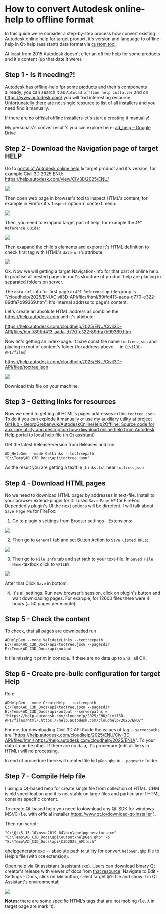 # How to convert Autodesk online-help to offline format

In this guide we're consider a step-by-step process how convert existing Autodesk online help for target product, it's version and language to offline-help in Qt-help (assistant) data format via [custom tool](https://github.com/GeorgGrebenyuk/AutodeskOnlineHelp2Offline).

At least from 2015 Autodesk doesn't offer an offline help for some products and it's content (up that date it were).

## Step 1 - Is it needing?!

Autodesk has offline-help fpr some products and their's components allready, you can search it as `Autocad offline help installer` and on https://www.autodesk.com/ you will find interesting resource. Unfortunatelly there are not single resource to list of all installers and you need find it manually.

If there are no offisial offline installers let's start a creating it manually!

My personals's conver result's you can explore here: [ad_help – Google Drive](https://drive.google.com/drive/folders/1sGKqsnjDdIaWVv900J2g848IfqNAR792)

## Step 2 - Download the Navigation page of target HELP

Go to [portal of Autodesk online help](https://help.autodesk.com) to target product and it's version, for example Civil 3D 2025 ENU: https://help.autodesk.com/view/CIV3D/2025/ENU/

![](assets/2025-01-18-12-13-00-image.png)

Then open web page in browser's tool to inspect HTML's content, for example in Firefox it's `Inspect` option in context menu:

![](assets/2025-01-18-12-16-47-image.png)

Then, you need to exapand target part of help, for example the `API Reference Guide`:

![](assets/2025-01-18-12-18-39-image.png)

Then exapand the child's elements and explore it's HTML definition to check first tag with HTML's `data-url`'s attribute:

![](assets/2025-01-18-12-20-21-image.png)

Ok. Now we will getting a target Navigation-info for that part of online help. In practise all nested pages in root's structure of product help are placing in separated folders on server.

The `data-url` info for first page in `API Reference guide`-group is "/cloudhelp/2025/ENU/Civil3D-API/files/html/89ffd413-aada-d770-e322-89dfa7b99369.htm". It's internal address to page's content.

Let's create an absolute HTML address as combine the https://help.autodesk.com and it's attribute:

https://help.autodesk.com/cloudhelp/2025/ENU/Civil3D-API/files/html/89ffd413-aada-d770-e322-89dfa7b99369.htm

Now let's getting an index-page. It have const file name `toctree.json` and placing in root of content's folder (for address above -- in `Civil3D-API/files`)

https://help.autodesk.com/cloudhelp/2025/ENU/Civil3D-API/files/toctree.json

![](assets/2025-01-18-12-26-28-image.png)

Download this file on your machine.

## Step 3 - Getting links for resources

Now we need to getting all HTML's pages addresses in this `toctree.json`. To do it you can explode it manually or use my auxiliary utility at project [GitHub - GeorgGrebenyuk/AutodeskOnlineHelp2Offline: Source code for auxiliary utility and description how download online help from Autodesk Help portal to local help file (in Qt assistant)](https://github.com/GeorgGrebenyuk/AutodeskOnlineHelp2Offline)

Get the latest Release-version from Releases and run:

```batch
AD_HelpGen --mode GetLinks --toctreepath "E:\Temp\AD_C3D_Docs\api\toctree.json" 
```

As the result you are getting a textfile `_Links.txt` near `toctree.json`

## Step 4 - Download HTML pages

No we need to download HTML pages by addresses in text-file. Install to your browser extend-plugin for it. I used `Save Page WE` for FireFox. Dependedly plugin's UI the next actions will be dirrefent. I will talk about `Save Page WE` for FireFox:

1. Go to plugin's settings from Broeser settings - Extensions:

![](assets/2025-01-18-17-54-33-image.png)

2. Then go to `General` tab and set Button Action to `Save Listed URLs`;

![](assets/2025-01-18-17-57-28-image.png)

3. Then go to `File Info` tab and set path to your text-file. In `Saved File Name`-textbox click to `%FILE%`

![](assets/2025-01-18-17-56-18-image.png)

After that Click `Save` in bottom.

4. It's all settings. Run new browser's session, click on plugin's button and wait downloading pages. For example, for 12600 files there were 4 hours (\~ 50 pages per minute).

## Step 5 - Check the content

To check, that all pages are downloaded run 

```batch
ADHelpGen --mode ValidateLinks --toctreepath E:\Temp\AD_C3D_Docs\api\toctree.json --pagesdir E:\Temp\AD_C3D_Docs\api\output
```

It file missing it print in console. If there are no data up to `End!` all OK.

## Step 6 - Create pre-build configuration for target Help

Run:

```batch
ADHelpGen --mode CreateHelp --toctreepath E:\Temp\AD_C3D_Docs\api\toctree.json --pagesdir E:\Temp\AD_C3D_Docs\api\output --serverpaths = "https://help.autodesk.com/cloudhelp/2025/ENU/Civil3D-API/files/html/,https://help.autodesk.com/cloudhelp/2025/ENU/"
```

For me, for downloading Civil 3D API Guide the values of tag `--serverpaths` are "https://help.autodesk.com/cloudhelp/2025/ENU/Civil3D-API/files/html/,https://help.autodesk.com/cloudhelp/2025/ENU/". To your data it can be other. If there are no data, it's procedure (edit all links in HTML) will no processing.

In end of procedure there will created file `helpGen.qhp` in `--pagesdir` folder.

## Step 7 - Compile Help file

I using a Qt-based help for create single file from collection of HTML. CHM is old specification and it is not stable on large files and particulary if HTML contains specific content.

To create Qt-based help you need to download any Qt-SDK for windows MSVC (f.e. with official installer https://www.qt.io/download-qt-installer ). 

Then run script:

```batch
"C:\Qt\5.15.10\msvc2019_64\bin\qhelpgenerator.exe" "E:\Temp\AD_C3D_Docs\api\output\helpGen.qhp" -o "E:\Temp\AD_C3D_Docs\api\C3D2025_API.qch"
```

qhelpgenerator.exe -- absolute path to utility for convert `helpGen.qhp` file to Help's file (with `QCH` extension).

Open help via Qt assistant (assistant.exe). Users can download binary Qt creator's release with viewer of docs from [that resource](https://sourceforge.net/projects/fsu0413-qtbuilds/files/Qt5.15/Windows-x86_64/MSVC/). Navigate to Edit - Settings - Docs, click on `Add` button, select target `QCH` file and show it in Qt Assistant's environmental:

![](assets/2025-01-18-18-15-24-image.png)

**Notes**: there are some specific HTML's tags that are not mobing (f.e. `Â` in target page are mark it). 
